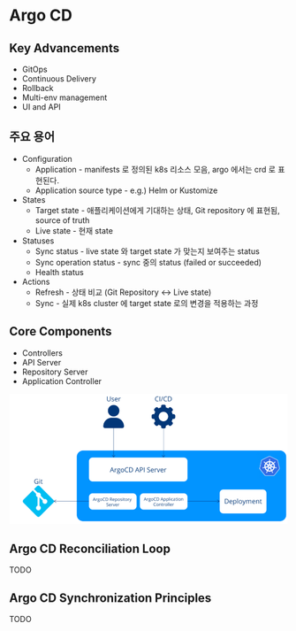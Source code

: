 # Argo CD

## Key Advancements

- GitOps
- Continuous Delivery
- Rollback
- Multi-env management
- UI and API

## 주요 용어

- Configuration
  - Application - manifests 로 정의된 k8s 리소스 모음, argo 에서는 crd 로 표현된다.
  - Application source type - e.g.) Helm or Kustomize
- States
  - Target state - 애플리케이션에게 기대하는 상태, Git repository 에 표현됨, source of truth
  - Live state - 현재 state
- Statuses
  - Sync status - live state 와 target state 가 맞는지 보여주는 status
  - Sync operation status - sync 중의 status (failed or succeeded)
  - Health status
- Actions
  - Refresh - 상태 비교 (Git Repository <-> Live state)
  - Sync - 실제 k8s cluster 에 target state 로의 변경을 적용하는 과정

## Core Components

- Controllers
- API Server
- Repository Server
- Application Controller

![img.png](images/img.png)

## Argo CD Reconciliation Loop

TODO

## Argo CD Synchronization Principles

TODO
